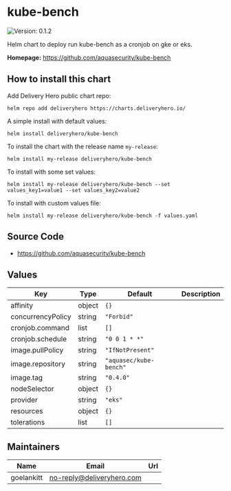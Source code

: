 # kube-bench

![Version: 0.1.2](https://img.shields.io/badge/Version-0.1.2-informational?style=flat-square)

Helm chart to deploy run kube-bench as a cronjob on gke or eks.

**Homepage:** <https://github.com/aquasecurity/kube-bench>

## How to install this chart

Add Delivery Hero public chart repo:

```console
helm repo add deliveryhero https://charts.deliveryhero.io/
```

A simple install with default values:

```console
helm install deliveryhero/kube-bench
```

To install the chart with the release name `my-release`:

```console
helm install my-release deliveryhero/kube-bench
```

To install with some set values:

```console
helm install my-release deliveryhero/kube-bench --set values_key1=value1 --set values_key2=value2
```

To install with custom values file:

```console
helm install my-release deliveryhero/kube-bench -f values.yaml
```

## Source Code

* <https://github.com/aquasecurity/kube-bench>

## Values

| Key | Type | Default | Description |
|-----|------|---------|-------------|
| affinity | object | `{}` |  |
| concurrencyPolicy | string | `"Forbid"` |  |
| cronjob.command | list | `[]` |  |
| cronjob.schedule | string | `"0 0 1 * *"` |  |
| image.pullPolicy | string | `"IfNotPresent"` |  |
| image.repository | string | `"aquasec/kube-bench"` |  |
| image.tag | string | `"0.4.0"` |  |
| nodeSelector | object | `{}` |  |
| provider | string | `"eks"` |  |
| resources | object | `{}` |  |
| tolerations | list | `[]` |  |

## Maintainers

| Name | Email | Url |
| ---- | ------ | --- |
| goelankitt | no-reply@deliveryhero.com |  |
